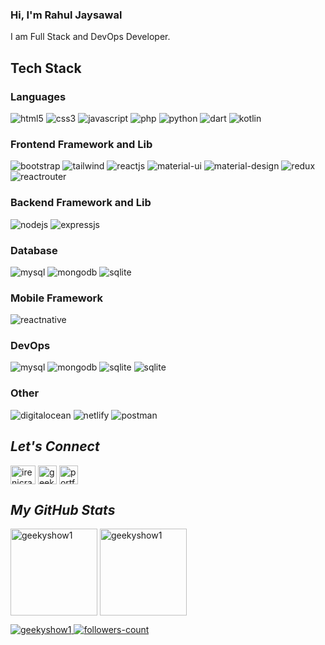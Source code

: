 <!----------------------------------- Banner - GeekyShows ------------------------------------>
<!-- [![MasterHead](https://raw.githubusercontent.com/geekyshow1/geekyshow1/main/gbann.png)](#)
 -->
<!----------------------------------- About Section ------------------------------------>
<div>
<!--   <img align="right" width="150" alt="Coding" src="https://raw.githubusercontent.com/geekyshow1/geekyshow1/main/rajp.png">
  <a href="https://github.com/geekyshow1?tab=followers">
     <img align="right" src="https://img.shields.io/github/followers/geekyshow1?label=Followers&style=social" alt="followers-count">
  </a> -->
  <h3>Hi, I'm Rahul Jaysawal</h3>
  <p>I am Full Stack and DevOps Developer.
<!--     <a href="https://www.youtube.com/user/GeekyShow1">
        <img align="center" src="https://img.shields.io/badge/GeekyShows Youtube Channel-FF0000?style=for-the-badge&logo=youtube&logoColor=white" alt="https://www.youtube.com/user/GeekyShow1" />
    </a> having 400k+ Subscribers. -->
  </P> 
</div>

<!----------------------------------- Tech Stack Section ------------------------------------>
<h2>Tech Stack</h2>
<h3>Languages</h3>
<p>
    <img src="https://img.shields.io/badge/HTML5-E34F26?style=for-the-badge&logo=html5&logoColor=white" alt="html5" />
    <img src="https://img.shields.io/badge/CSS3-1572B6?style=for-the-badge&logo=css3&logoColor=white" alt="css3" />
    <img src="https://img.shields.io/badge/JavaScript-323330?style=for-the-badge&logo=javascript&logoColor=F7DF1E" alt="javascript" />
    <img src="https://img.shields.io/badge/PHP-777BB4?style=for-the-badge&logo=php&logoColor=white" alt="php" />
    <img src="https://img.shields.io/badge/Python-FFD43B?style=for-the-badge&logo=python&logoColor=blue" alt="python" />
    <img src="https://img.shields.io/badge/C++-0175C2?style=for-the-badge&logo=dart&logoColor=white" alt="dart" />
    <img src="https://img.shields.io/badge/React Js-0095D5?&style=for-the-badge&logo=kotlin&logoColor=white" alt="kotlin" />
</p>
<h3>Frontend Framework and Lib</h3>
<p>
    <img src="https://img.shields.io/badge/Bootstrap-563D7C?style=for-the-badge&logo=bootstrap&logoColor=white" alt="bootstrap" />
    <img src="https://img.shields.io/badge/Tailwind_CSS-38B2AC?style=for-the-badge&logo=tailwind-css&logoColor=white" alt="tailwind" />
    <img src="https://img.shields.io/badge/React JS-20232A?style=for-the-badge&logo=react&logoColor=61DAFB" alt="reactjs" />
    <img src="https://img.shields.io/badge/Material%20UI-007FFF?style=for-the-badge&logo=mui&logoColor=white" alt="material-ui" />
    <img src="https://img.shields.io/badge/material%20design-757575?style=for-the-badge&logo=material%20design&logoColor=white" alt="material-design" />
    <img src="https://img.shields.io/badge/Redux Toolkit-593D88?style=for-the-badge&logo=redux&logoColor=white" alt="redux" />
    <img src="https://img.shields.io/badge/React_Router-CA4245?style=for-the-badge&logo=react-router&logoColor=white" alt="reactrouter" />
</p>
<h3>Backend Framework and Lib</h3>
<p>
    <img src="https://img.shields.io/badge/Node.js-339933?style=for-the-badge&logo=nodedotjs&logoColor=white" alt="nodejs" />
    <img src="https://img.shields.io/badge/Express.js-000000?style=for-the-badge&logo=express&logoColor=white" alt="expressjs" />
<!--     <img src="https://img.shields.io/badge/Laravel-FF2D20?style=for-the-badge&logo=laravel&logoColor=white" alt="laravel" /> -->
<!--     <img src="https://img.shields.io/badge/Django-092E20?style=for-the-badge&logo=django&logoColor=green" alt="django" /> -->
</p>
<h3>Database</h3>
<p>
    <img src="https://img.shields.io/badge/MySQL-005C84?style=for-the-badge&logo=mysql&logoColor=white" alt="mysql" />
    <img src="https://img.shields.io/badge/MongoDB-4EA94B?style=for-the-badge&logo=mongodb&logoColor=white" alt="mongodb" />
    <img src="https://img.shields.io/badge/SQLite-07405E?style=for-the-badge&logo=sqlite&logoColor=white" alt="sqlite" />
</p>
<h3>Mobile Framework </h3>
<p>
<!--     <img src="https://img.shields.io/badge/Flutter-02569B?style=for-the-badge&logo=flutter&logoColor=white" alt="flutter" /> -->
    <img src="https://img.shields.io/badge/React_Native-20232A?style=for-the-badge&logo=react&logoColor=61DAFB" alt="reactnative" />
</p>
<h3>DevOps</h3>
<p>
    <img src="https://img.shields.io/badge/CI/CD-005C84?style=for-the-badge&logo=mysql&logoColor=white" alt="mysql" />
    <img src="https://img.shields.io/badge/Docker-4EA94B?style=for-the-badge&logo=mongodb&logoColor=white" alt="mongodb" />
    <img src="https://img.shields.io/badge/Kubernetes-07405E?style=for-the-badge&logo=sqlite&logoColor=white" alt="sqlite" />
    <img src="https://img.shields.io/badge/Linux-07405E?style=for-the-badge&logo=sqlite&logoColor=white" alt="sqlite" />

</p>
<h3>Other</h3>
<p>
<!--     <img src="https://img.shields.io/badge/Canva-%2300C4CC.svg?&style=for-the-badge&logo=Canva&logoColor=white" alt="canva" /> -->
<!--     <img src="https://img.shields.io/badge/firebase-ffca28?style=for-the-badge&logo=firebase&logoColor=black" alt="firebase" /> -->
<!--     <img src="https://img.shields.io/badge/Wordpress-21759B?style=for-the-badge&logo=wordpress&logoColor=white" alt="wordpress" /> -->
    <img src="https://img.shields.io/badge/Heroku-0080FF?style=for-the-badge&logo=DigitalOcean&logoColor=white" alt="digitalocean" />
    <img src="https://img.shields.io/badge/Netlify-00C7B7?style=for-the-badge&logo=netlify&logoColor=white" alt="netlify" />
    <img src="https://img.shields.io/badge/Postman-FF6C37?style=for-the-badge&logo=Postman&logoColor=white" alt="postman" />
</p>

<!----------------------------------- Social Media Links Section ------------------------------------>

<h2><i>Let's Connect</i></h2>
<p align="left" >
<!--    <a href="https://twitter.com/geekyshow1" target="blank"><img align="center" src="https://raw.githubusercontent.com/rahuldkjain/github-profile-readme-generator/master/src/images/icons/Social/twitter.svg" alt="geekyshow1" height="30" width="40" /></a> -->
  <a href="https://linkedin.com/in/rahul-jaysawal" target="blank"><img align="center" src="https://raw.githubusercontent.com/rahuldkjain/github-profile-readme-generator/master/src/images/icons/Social/linked-in-alt.svg" alt="irenicraj" height="30" width="40" /></a>
<!--   <a href="https://www.facebook.com/GeekyShow" target="blank"><img align="center" src="https://raw.githubusercontent.com/rahuldkjain/github-profile-readme-generator/master/src/images/icons/Social/facebook.svg" alt="geekyshow" height="30" width="40" /></a> -->
<!--   <a href="https://instagram.com/geekyshow1" target="blank"><img align="center" src="https://raw.githubusercontent.com/rahuldkjain/github-profile-readme-generator/master/src/images/icons/Social/instagram.svg" alt="geekyshow1" height="30" width="40" /></a> -->
<!--   <a href="https://www.youtube.com/user/GeekyShow1" target="blank"><img align="center" src="https://raw.githubusercontent.com/rahuldkjain/github-profile-readme-generator/master/src/images/icons/Social/youtube.svg" alt="geekyshow1" height="30" width="40" /></a> -->
  <a href="https://www.rahuljaysawal.online" target="blank"><img align="center" src="https://cdn1.iconfinder.com/data/icons/social-media-vol-3/24/_wordpress-512.png" alt="geekyshows" height="30" width="30" /></a>
  <a href="#" target="blank"><img align="center" src="https://cdn3.iconfinder.com/data/icons/social-media-2068/64/_p-512.png" alt="portfolio" height="30" width="30" /></a>
</p>

<!----------------------------------- GitHub Stats Section ------------------------------------>
<h2><i>My GitHub Stats</i></h2>
<p>
    <img align="center" src="https://github-readme-stats.vercel.app/api?username=RahulJaysawal&show_icons=true&include_all_commits=true&count_private=true&hide=issues,contribs&border_radius=0&locale=en&theme=dark" alt="geekyshow1" height="139" />
    <img align="center" src="https://github-readme-stats.vercel.app/api/top-langs/?username=RahulJaysawal&layout=compact&border_radius=0&theme=dark" alt="geekyshow1" height="139" />
</p>

<!----------------------------------- Profile View Section ------------------------------------>

<p align="left">
    <a href="https://github.com/RahulJaysawal">
        <img src="https://komarev.com/ghpvc/?username=RahulJaysawal&label=Profile%20views&color=0e75b6&style=flat" alt="geekyshow1" />
    </a>
    <a href="https://github.com/RahulJaysawal?tab=followers">
        <img src="https://img.shields.io/github/followers/RahulJaysawal?label=Followers&style=social" alt="followers-count">
    </a>
</p>
